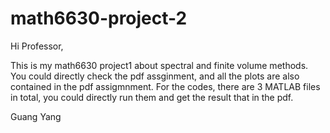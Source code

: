 # math6630-project-2
Hi Professor,

This is my math6630 project1 about spectral and finite volume methods. You could directly check the pdf assginment, and all the plots are also contained in the pdf assigmnment. For the codes, there are 3 MATLAB files in total, you could directly run them and get the result that in the pdf.

Guang Yang
